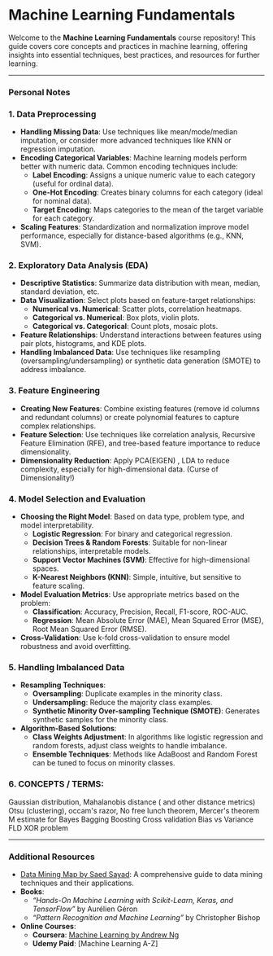 # Machine Learning Fundamentals

Welcome to the **Machine Learning Fundamentals** course repository! This guide covers core concepts and practices in machine learning, offering insights into essential techniques, best practices, and resources for further learning.

---

### **Personal Notes**

### 1. **Data Preprocessing**
- **Handling Missing Data**: Use techniques like mean/mode/median imputation, or consider more advanced techniques like KNN or regression imputation.
- **Encoding Categorical Variables**: Machine learning models perform better with numeric data. Common encoding techniques include:
   - **Label Encoding**: Assigns a unique numeric value to each category (useful for ordinal data).
   - **One-Hot Encoding**: Creates binary columns for each category (ideal for nominal data).
   - **Target Encoding**: Maps categories to the mean of the target variable for each category.
- **Scaling Features**: Standardization and normalization improve model performance, especially for distance-based algorithms (e.g., KNN, SVM).

### 2. **Exploratory Data Analysis (EDA)**
- **Descriptive Statistics**: Summarize data distribution with mean, median, standard deviation, etc.
- **Data Visualization**: Select plots based on feature-target relationships:
   - **Numerical vs. Numerical**: Scatter plots, correlation heatmaps.
   - **Categorical vs. Numerical**: Box plots, violin plots.
   - **Categorical vs. Categorical**: Count plots, mosaic plots.
- **Feature Relationships**: Understand interactions between features using pair plots, histograms, and KDE plots.
- **Handling Imbalanced Data**: Use techniques like resampling (oversampling/undersampling) or synthetic data generation (SMOTE) to address imbalance.

### 3. **Feature Engineering**
- **Creating New Features**: Combine existing features (remove id columns and redundant columns) or create polynomial features to capture complex relationships.
- **Feature Selection**: Use techniques like correlation analysis, Recursive Feature Elimination (RFE), and tree-based feature importance to reduce dimensionality.
- **Dimensionality Reduction**: Apply PCA(EIGEN) , LDA to reduce complexity, especially for high-dimensional data. (Curse of Dimensionality!)

### 4. **Model Selection and Evaluation**
- **Choosing the Right Model**: Based on data type, problem type, and model interpretability.
   - **Logistic Regression**: For binary and categorical regression.
   - **Decision Trees & Random Forests**: Suitable for non-linear relationships, interpretable models.
   - **Support Vector Machines (SVM)**: Effective for high-dimensional spaces.
   - **K-Nearest Neighbors (KNN)**: Simple, intuitive, but sensitive to feature scaling.
- **Model Evaluation Metrics**: Use appropriate metrics based on the problem:
   - **Classification**: Accuracy, Precision, Recall, F1-score, ROC-AUC.
   - **Regression**: Mean Absolute Error (MAE), Mean Squared Error (MSE), Root Mean Squared Error (RMSE).
- **Cross-Validation**: Use k-fold cross-validation to ensure model robustness and avoid overfitting.

### 5. **Handling Imbalanced Data**
- **Resampling Techniques**:
   - **Oversampling**: Duplicate examples in the minority class.
   - **Undersampling**: Reduce the majority class examples.
   - **Synthetic Minority Over-sampling Technique (SMOTE)**: Generates synthetic samples for the minority class.
- **Algorithm-Based Solutions**:
   - **Class Weights Adjustment**: In algorithms like logistic regression and random forests, adjust class weights to handle imbalance.
   - **Ensemble Techniques**: Methods like AdaBoost and Random Forest can be tuned to focus on minority classes.

### 6. CONCEPTS / TERMS:
Gaussian distribution, Mahalanobis distance ( and other distance metrics)
Otsu (clustering), occam's razor, No free lunch theorem, Mercer's theorem
M estimate for Bayes
Bagging Boosting
Cross validation
Bias vs Variance
FLD
XOR problem

---

### Additional Resources

- [Data Mining Map by Saed Sayad](https://www.saedsayad.com/data_mining_map.htm): A comprehensive guide to data mining techniques and their applications.
- **Books**:
   - *“Hands-On Machine Learning with Scikit-Learn, Keras, and TensorFlow”* by Aurélien Géron
   - *“Pattern Recognition and Machine Learning”* by Christopher Bishop
- **Online Courses**:
   - **Coursera**: [Machine Learning by Andrew Ng](https://www.coursera.org/learn/machine-learning)
   - **Udemy Paid**: [Machine Learning A-Z]

